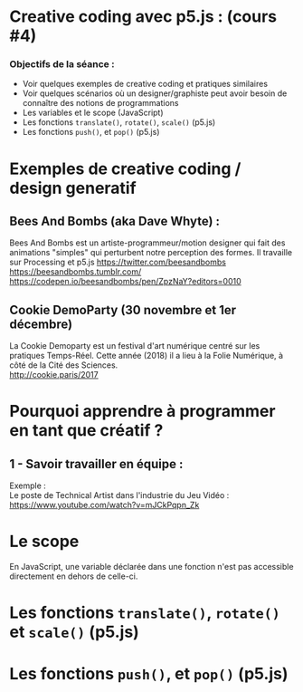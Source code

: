 # **Creative coding avec p5.js : (cours #4)**
### Objectifs de la séance :
- Voir quelques exemples de creative coding et pratiques similaires
- Voir quelques scénarios où un designer/graphiste peut avoir besoin de connaître des notions de programmations
- Les variables et le scope (JavaScript)
- Les fonctions `translate()`, `rotate()`, `scale()` (p5.js)
- Les fonctions `push()`, et `pop()` (p5.js)

# Exemples de creative coding / design generatif

## Bees And Bombs (aka Dave Whyte) :
Bees And Bombs est un artiste-programmeur/motion designer qui fait des animations "simples" qui perturbent notre perception des formes. Il travaille sur Processing et p5.js 
https://twitter.com/beesandbombs  
https://beesandbombs.tumblr.com/  
https://codepen.io/beesandbombs/pen/ZpzNaY?editors=0010

## Cookie DemoParty (30 novembre et 1er décembre)
La Cookie Demoparty est un festival d'art numérique centré sur les pratiques Temps-Réel. Cette année (2018) il a lieu à la Folie Numérique, à côté de la Cité des Sciences.  
http://cookie.paris/2017

# Pourquoi apprendre à programmer en tant que créatif ?

## 1 - Savoir travailler en équipe :
Exemple :  
Le poste de Technical Artist dans l'industrie du Jeu Vidéo :  
https://www.youtube.com/watch?v=mJCkPqpn_Zk


# Le scope
En JavaScript, une variable déclarée dans une fonction n'est pas accessible directement en dehors de celle-ci.

# Les fonctions `translate()`, `rotate()` et `scale()` (p5.js)


# Les fonctions `push()`, et `pop()` (p5.js)
